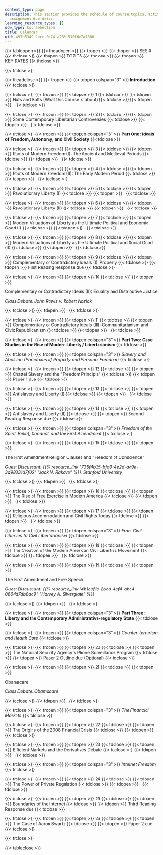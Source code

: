 ```yaml
---
content_type: page
description: This section provides the schedule of course topics, activities, and
  assignment due dates.
learning_resource_types: []
ocw_type: CourseSection
title: Calendar
uid: 497b5349-2ecc-0a74-a239-510f6e7a7880
---
```


{{< tableopen >}}
{{< theadopen >}}
{{< tropen >}}
{{< thopen >}}
SES #
{{< thclose >}}
{{< thopen >}}
TOPICS
{{< thclose >}}
{{< thopen >}}
KEY DATES
{{< thclose >}}

{{< trclose >}}

{{< theadclose >}}
{{< tropen >}}
{{< tdopen colspan="3" >}}
**Introduction**
{{< tdclose >}}

{{< trclose >}}
{{< tropen >}}
{{< tdopen >}}
1
{{< tdclose >}}
{{< tdopen >}}
Nuts and Bolts (What this Course is about)
{{< tdclose >}}
{{< tdopen >}}
 
{{< tdclose >}}

{{< trclose >}}
{{< tropen >}}
{{< tdopen >}}
2
{{< tdclose >}}
{{< tdopen >}}
Some Contemporary Libertarian Controversies
{{< tdclose >}}
{{< tdopen >}}
 
{{< tdclose >}}

{{< trclose >}}
{{< tropen >}}
{{< tdopen colspan="3" >}}
**Part One: Ideals of Freedom, Autonomy, and Civil Society**
{{< tdclose >}}

{{< trclose >}}
{{< tropen >}}
{{< tdopen >}}
3
{{< tdclose >}}
{{< tdopen >}}
Roots of Modern Freedom (I): The Ancient and Medieval Periods
{{< tdclose >}}
{{< tdopen >}}
 
{{< tdclose >}}

{{< trclose >}}
{{< tropen >}}
{{< tdopen >}}
4
{{< tdclose >}}
{{< tdopen >}}
Roots of Modern Freedom (II): The Early Modern Period
{{< tdclose >}}
{{< tdopen >}}
 
{{< tdclose >}}

{{< trclose >}}
{{< tropen >}}
{{< tdopen >}}
5
{{< tdclose >}}
{{< tdopen >}}
Revolutionary Liberty (I)
{{< tdclose >}}
{{< tdopen >}}
 
{{< tdclose >}}

{{< trclose >}}
{{< tropen >}}
{{< tdopen >}}
6
{{< tdclose >}}
{{< tdopen >}}
Revolutionary Liberty (II)
{{< tdclose >}}
{{< tdopen >}}
 
{{< tdclose >}}

{{< trclose >}}
{{< tropen >}}
{{< tdopen >}}
7
{{< tdclose >}}
{{< tdopen >}}
Modern Valuations of Liberty as the Ultimate Political and Economic Good (I)
{{< tdclose >}}
{{< tdopen >}}
 
{{< tdclose >}}

{{< trclose >}}
{{< tropen >}}
{{< tdopen >}}
8
{{< tdclose >}}
{{< tdopen >}}
Modern Valuations of Liberty as the Ultimate Political and Social Good (II)
{{< tdclose >}}
{{< tdopen >}}
 
{{< tdclose >}}

{{< trclose >}}
{{< tropen >}}
{{< tdopen >}}
9
{{< tdclose >}}
{{< tdopen >}}
Complementary or Contradictory Ideals (I): Property
{{< tdclose >}}
{{< tdopen >}}
First Reading Response due
{{< tdclose >}}

{{< trclose >}}
{{< tropen >}}
{{< tdopen >}}
10
{{< tdclose >}}
{{< tdopen >}}


Complementary or Contradictory Ideals (II): Equality and Distributive Justice

_Class Debate: John Rawls v. Robert Nozick_


{{< tdclose >}}
{{< tdopen >}}
 
{{< tdclose >}}

{{< trclose >}}
{{< tropen >}}
{{< tdopen >}}
11
{{< tdclose >}}
{{< tdopen >}}
Complementary or Contradictory Ideals (III): Communitarianism and Civic Republicanism
{{< tdclose >}}
{{< tdopen >}}
 
{{< tdclose >}}

{{< trclose >}}
{{< tropen >}}
{{< tdopen colspan="3" >}}
**Part Two: Case Studies in the Rise of Modern Liberty / Libertarianism**
{{< tdclose >}}

{{< trclose >}}
{{< tropen >}}
{{< tdopen colspan="3" >}}
_Slavery and Abolition (Paradoxes of Property and Personal Freedom)_
{{< tdclose >}}

{{< trclose >}}
{{< tropen >}}
{{< tdopen >}}
12
{{< tdclose >}}
{{< tdopen >}}
Chattel Slavery and the "Freedom Principle"
{{< tdclose >}}
{{< tdopen >}}
Paper 1 due
{{< tdclose >}}

{{< trclose >}}
{{< tropen >}}
{{< tdopen >}}
13
{{< tdclose >}}
{{< tdopen >}}
Antislavery and Liberty (I)
{{< tdclose >}}
{{< tdopen >}}
 
{{< tdclose >}}

{{< trclose >}}
{{< tropen >}}
{{< tdopen >}}
14
{{< tdclose >}}
{{< tdopen >}}
Antislavery and Liberty (II)
{{< tdclose >}}
{{< tdopen >}}
Second Reading Response due
{{< tdclose >}}

{{< trclose >}}
{{< tropen >}}
{{< tdopen colspan="3" >}}
_Freedom of the Spirit: Belief, Conduct, and the First Amendment_
{{< tdclose >}}

{{< trclose >}}
{{< tropen >}}
{{< tdopen >}}
15
{{< tdclose >}}
{{< tdopen >}}


The First Amendment Religion Clauses and "Freedom of Conscience"

_Guest Discussant: {{% resource_link "735f4b35-bfa9-4e2d-ac9e-3d98331a7f05" "Jack N. Rakove" %}}, Stanford University_


{{< tdclose >}}
{{< tdopen >}}
 
{{< tdclose >}}

{{< trclose >}}
{{< tropen >}}
{{< tdopen >}}
16
{{< tdclose >}}
{{< tdopen >}}
The Rise of Free Exercise in Modern America
{{< tdclose >}}
{{< tdopen >}}
 
{{< tdclose >}}

{{< trclose >}}
{{< tropen >}}
{{< tdopen >}}
17
{{< tdclose >}}
{{< tdopen >}}
Religious Accommodation and Civil Rights Today
{{< tdclose >}}
{{< tdopen >}}
 
{{< tdclose >}}

{{< trclose >}}
{{< tropen >}}
{{< tdopen colspan="3" >}}
_From Civil Liberties to Civil Libertarianism_
{{< tdclose >}}

{{< trclose >}}
{{< tropen >}}
{{< tdopen >}}
18
{{< tdclose >}}
{{< tdopen >}}
The Creation of the Modern American Civil Liberties Movement
{{< tdclose >}}
{{< tdopen >}}
 
{{< tdclose >}}

{{< trclose >}}
{{< tropen >}}
{{< tdopen >}}
19
{{< tdclose >}}
{{< tdopen >}}


The First Amendment and Free Speech

_Guest Discussant: {{% resource_link "4b1ccf1a-2bcd-4cf4-abc4-0864d7db8aa9" "Harvey A. Silverglate" %}}_


{{< tdclose >}}
{{< tdopen >}}
 
{{< tdclose >}}

{{< trclose >}}
{{< tropen >}}
{{< tdopen colspan="3" >}}
**Part Three: Liberty and the Contemporary Administrative-regulatory State**
{{< tdclose >}}

{{< trclose >}}
{{< tropen >}}
{{< tdopen colspan="3" >}}
_Counter-terrorism and Health Care_
{{< tdclose >}}

{{< trclose >}}
{{< tropen >}}
{{< tdopen >}}
20
{{< tdclose >}}
{{< tdopen >}}
The National Security Agency's Phone Surveillance Program
{{< tdclose >}}
{{< tdopen >}}
Paper 2 Outline due (Optional)
{{< tdclose >}}

{{< trclose >}}
{{< tropen >}}
{{< tdopen >}}
21
{{< tdclose >}}
{{< tdopen >}}


Obamacare

_Class Debate: Obamacare_


{{< tdclose >}}
{{< tdopen >}}
 
{{< tdclose >}}

{{< trclose >}}
{{< tropen >}}
{{< tdopen colspan="3" >}}
_The Financial Markets_
{{< tdclose >}}

{{< trclose >}}
{{< tropen >}}
{{< tdopen >}}
22
{{< tdclose >}}
{{< tdopen >}}
The Origins of the 2008 Financial Crisis
{{< tdclose >}}
{{< tdopen >}}
 
{{< tdclose >}}

{{< trclose >}}
{{< tropen >}}
{{< tdopen >}}
23
{{< tdclose >}}
{{< tdopen >}}
Efficient Markets and the Derivatives Debate
{{< tdclose >}}
{{< tdopen >}}
 
{{< tdclose >}}

{{< trclose >}}
{{< tropen >}}
{{< tdopen colspan="3" >}}
_Internet Freedom_
{{< tdclose >}}

{{< trclose >}}
{{< tropen >}}
{{< tdopen >}}
24
{{< tdclose >}}
{{< tdopen >}}
The Power of Private Regulation
{{< tdclose >}}
{{< tdopen >}}
 
{{< tdclose >}}

{{< trclose >}}
{{< tropen >}}
{{< tdopen >}}
25
{{< tdclose >}}
{{< tdopen >}}
Boundaries of the Internet
{{< tdclose >}}
{{< tdopen >}}
Third Reading Response due
{{< tdclose >}}

{{< trclose >}}
{{< tropen >}}
{{< tdopen >}}
26
{{< tdclose >}}
{{< tdopen >}}
The Case of Aaron Swartz
{{< tdclose >}}
{{< tdopen >}}
Paper 2 due
{{< tdclose >}}

{{< trclose >}}

{{< tableclose >}}